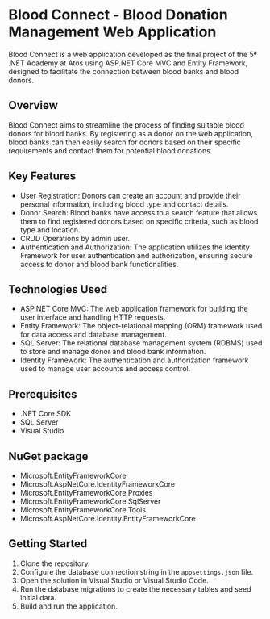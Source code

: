 # Blood Connect - Blood Donation Management Web Application

Blood Connect is a web application developed as the final project of the 5ª .NET Academy at Atos using ASP.NET Core MVC and Entity Framework, designed to facilitate the connection between blood banks and blood donors.

## Overview
Blood Connect aims to streamline the process of finding suitable blood donors for blood banks. By registering as a donor on the web application, blood banks can then easily 
search for donors based on their specific requirements and contact them for potential blood donations.

## Key Features
- User Registration: Donors can create an account and provide their personal information, including blood type and contact details.
- Donor Search: Blood banks have access to a search feature that allows them to find registered donors based on specific criteria, such as blood type and location.
- CRUD Operations by admin user.
- Authentication and Authorization: The application utilizes the Identity Framework for user authentication and authorization, ensuring secure access to donor and blood bank functionalities.

## Technologies Used
- ASP.NET Core MVC: The web application framework for building the user interface and handling HTTP requests.
- Entity Framework: The object-relational mapping (ORM) framework used for data access and database management.
- SQL Server: The relational database management system (RDBMS) used to store and manage donor and blood bank information.
- Identity Framework: The authentication and authorization framework used to manage user accounts and access control.

## Prerequisites
- .NET Core SDK
- SQL Server
- Visual Studio

## NuGet package
- Microsoft.EntityFrameworkCore
- Microsoft.AspNetCore.IdentityFrameworkCore
- Microsoft.EntityFrameworkCore.Proxies
- Microsoft.EntityFrameworkCore.SqlServer
- Microsoft.EntityFrameworkCore.Tools
- Microsoft.AspNetCore.Identity.EntityFrameworkCore

## Getting Started
1. Clone the repository.
2. Configure the database connection string in the `appsettings.json` file.
3. Open the solution in Visual Studio or Visual Studio Code.
4. Run the database migrations to create the necessary tables and seed initial data.
5. Build and run the application.

